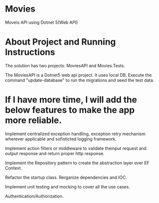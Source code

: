 #  Movies
Moveis API using Dotnet 5(Web API)

# **About Project and Running Instructions**
The solution has two projects: MoviesAPI and Movies.Tests.

The MoviesAPI  is a Dotnet5 web api project. It uses local DB. Execute the command "update-database" to run the migrations and seed the test data. 

# **If I have more time, I will add the below features to make the app more reliable.**
  
 Implement centralized exception handling, exception retry mechanism wherever applicable and sofisticted logging framework.
 
 Implement action filters or middleware to validate theinput request and output response and return proper http response. 
 
 Implement the Repository pattern to create the abstraction layer over EF Context.
 
 Refactor the startup class. Rerganize dependencies and IOC.

 Implement unit testing and mocking to cover all the use cases. 
 
 Authentication/Authorization.
